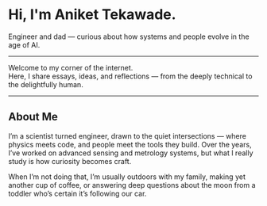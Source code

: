 <div class="hero">
  <h1>Hi, I'm <span class="name">Aniket Tekawade</span>.</h1>
  <p class="tagline">
    Engineer and dad — curious about how systems and people evolve in the age of AI.
  </p>
</div>

---

<div class="welcome">
  <p>
    Welcome to my corner of the internet.<br>
    Here, I share essays, ideas, and reflections — from the deeply technical to the delightfully human.
  </p>
</div>

---

<div class="about">
  <h2>About Me</h2>
  <p>
    I’m a scientist turned engineer, drawn to the quiet intersections — where physics meets code, and people meet the tools they build. Over the years, I’ve worked on advanced sensing and metrology systems, but what I really study is how curiosity becomes craft.
  </p>
  <p>
    When I’m not doing that, I’m usually outdoors with my family, making yet another cup of coffee, or answering deep questions about the moon from a toddler who’s certain it’s following our car.    
  </p>
</div>

